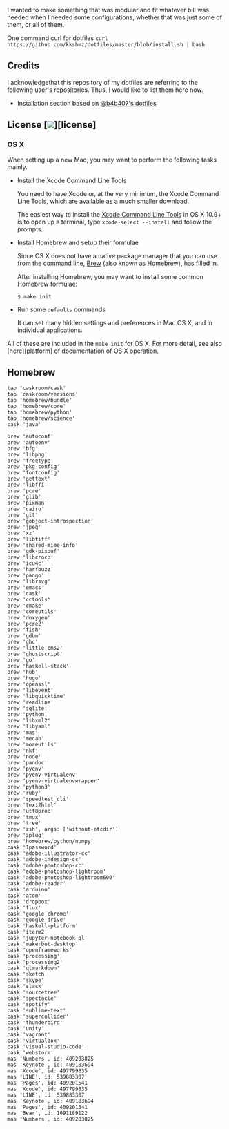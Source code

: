 I wanted to make something that was modular and fit whatever bill was needed when I needed some configurations, whether that was just some of them, or all of them.

One command curl for dotfiles
`curl https://github.com/kkshmz/dotfiles/master/blob/install.sh | bash`

## Credits
I acknowledgethat this repository of my dotfiles are referring to the following user's repositories. Thus, I would like to list them here now.

* Installation section based on [@b4b407's dotfiles](https://github.com/b4b407/dotfiles)

## License [![](http://img.shields.io/badge/license-MIT-blue.svg?style=flat-square)][license]
### OS X

When setting up a new Mac, you may want to perform the following tasks mainly.

- Install the Xcode Command Line Tools

	You need to have Xcode or, at the very minimum, the Xcode Command Line Tools, which are available as a much smaller download.
	
	The easiest way to install the [Xcode Command Line Tools](https://developer.apple.com/downloads) in OS X 10.9+ is to open up a terminal, type `xcode-select --install` and follow the prompts.

- Install Homebrew and setup their formulae

	Since OS X does not have a native package manager that you can use from the command line, [Brew](http://brew.sh) (also known as Homebrew), has filled in. 
	
	After installing Homebrew, you may want to install some common Homebrew formulae:
	
	```console
	$ make init
	```
	
- Run some `defaults` commands

	It can set many hidden settings and preferences in Mac OS X, and in individual applications.

All of these are included in the `make init` for OS X. For more detail, see also [here][platform] of documentation of OS X operation.

## Homebrew

```
tap 'caskroom/cask'
tap 'caskroom/versions'
tap 'homebrew/bundle'
tap 'homebrew/core'
tap 'homebrew/python'
tap 'homebrew/science'
cask 'java'

brew 'autoconf'
brew 'autoenv'
brew 'bfg'
brew 'libpng'
brew 'freetype'
brew 'pkg-config'
brew 'fontconfig'
brew 'gettext'
brew 'libffi'
brew 'pcre'
brew 'glib'
brew 'pixman'
brew 'cairo'
brew 'git'
brew 'gobject-introspection'
brew 'jpeg'
brew 'xz'
brew 'libtiff'
brew 'shared-mime-info'
brew 'gdk-pixbuf'
brew 'libcroco'
brew 'icu4c'
brew 'harfbuzz'
brew 'pango'
brew 'librsvg'
brew 'emacs'
brew 'cask'
brew 'cctools'
brew 'cmake'
brew 'coreutils'
brew 'doxygen'
brew 'pcre2'
brew 'fish'
brew 'gdbm'
brew 'ghc'
brew 'little-cms2'
brew 'ghostscript'
brew 'go'
brew 'haskell-stack'
brew 'hub'
brew 'hugo'
brew 'openssl'
brew 'libevent'
brew 'libquicktime'
brew 'readline'
brew 'sqlite'
brew 'python'
brew 'libxml2'
brew 'libyaml'
brew 'mas'
brew 'mecab'
brew 'moreutils'
brew 'nkf'
brew 'node'
brew 'pandoc'
brew 'pyenv'
brew 'pyenv-virtualenv'
brew 'pyenv-virtualenvwrapper'
brew 'python3'
brew 'ruby'
brew 'speedtest_cli'
brew 'texi2html'
brew 'utf8proc'
brew 'tmux'
brew 'tree'
brew 'zsh', args: ['without-etcdir']
brew 'zplug'
brew 'homebrew/python/numpy'
cask '1password'
cask 'adobe-illustrator-cc'
cask 'adobe-indesign-cc'
cask 'adobe-photoshop-cc'
cask 'adobe-photoshop-lightroom'
cask 'adobe-photoshop-lightroom600'
cask 'adobe-reader'
cask 'arduino'
cask 'atom'
cask 'dropbox'
cask 'flux'
cask 'google-chrome'
cask 'google-drive'
cask 'haskell-platform'
cask 'iterm2'
cask 'jupyter-notebook-ql'
cask 'makerbot-desktop'
cask 'openframeworks'
cask 'processing'
cask 'processing2'
cask 'qlmarkdown'
cask 'sketch'
cask 'skype'
cask 'slack'
cask 'sourcetree'
cask 'spectacle'
cask 'spotify'
cask 'sublime-text'
cask 'supercollider'
cask 'thunderbird'
cask 'unity'
cask 'vagrant'
cask 'virtualbox'
cask 'visual-studio-code'
cask 'webstorm'
mas 'Numbers', id: 409203825
mas 'Keynote', id: 409183694
mas 'Xcode', id: 497799835
mas 'LINE', id: 539883307
mas 'Pages', id: 409201541
mas 'Xcode', id: 497799835
mas 'LINE', id: 539883307
mas 'Keynote', id: 409183694
mas 'Pages', id: 409201541
mas 'Bear', id: 1091189122
mas 'Numbers', id: 409203825
```
